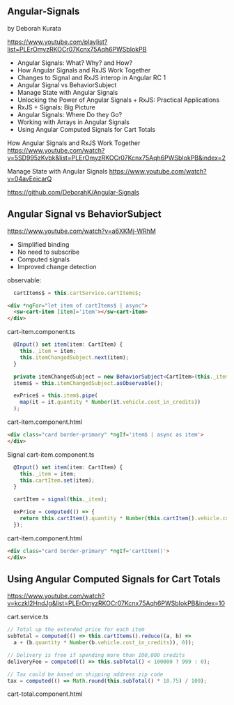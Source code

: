 ## Angular-Signals
by Deborah Kurata

https://www.youtube.com/playlist?list=PLErOmyzRKOCr07Kcnx75Aqh6PWSbIokPB

- Angular Signals: What? Why? and How?
- How Angular Signals and RxJS Work Together
- Changes to Signal and RxJS interop in Angular RC 1
- Angular Signal vs BehaviorSubject
- Manage State with Angular Signals
- Unlocking the Power of Angular Signals + RxJS: Practical Applications
- RxJS + Signals: Big Picture
- Angular Signals: Where Do they Go?
- Working with Arrays in Angular Signals
- Using Angular Computed Signals for Cart Totals


How Angular Signals and RxJS Work Together
https://www.youtube.com/watch?v=5SD995zKvbk&list=PLErOmyzRKOCr07Kcnx75Aqh6PWSbIokPB&index=2


Manage State with Angular Signals
https://www.youtube.com/watch?v=04avEeicarQ


https://github.com/DeborahK/Angular-Signals



## Angular Signal vs BehaviorSubject
https://www.youtube.com/watch?v=a6XKMj-WRhM

- Simplified binding
- No need to subscribe
- Computed signals
- Improved change detection

observable:
```ts
  cartItems$ = this.cartService.cartItems$;
```

```html
<div *ngFor="let item of cartItems$ | async">
  <sw-cart-item [item]='item'></sw-cart-item>
</div>
```

cart-item.component.ts
```ts
  @Input() set item(item: CartItem) {
    this._item = item;
    this.itemChangedSubject.next(item);
  }

  private itemChangedSubject = new BehaviorSubject<CartItem>(this._item);
  items$ = this.itemChangedSubject.asObservable();

  exPrice$ = this.item$.pipe(
    map(it = it.quantity * Number(it.vehicle.cost_in_credits))
  );
```
cart-item.component.html
```html
<div class="card border-primary" *ngIf='item$ | async as item'>
</div>
```

Signal
cart-item.component.ts
```ts
  @Input() set item(item: CartItem) {
    this._item = item;
    this.cartItem.set(item);
  }

  cartItem = signal(this._item); 

  exPrice = computed(() => {
    return this.cartItem().quantity * Number(this.cartItem().vehicle.cost_in_credits);
  });
```
cart-item.component.html
```html
<div class="card border-primary" *ngIf='cartItem()'>
</div>
```

## Using Angular Computed Signals for Cart Totals
https://www.youtube.com/watch?v=kczkl2HndJg&list=PLErOmyzRKOCr07Kcnx75Aqh6PWSbIokPB&index=10

cart.service.ts
```ts
// Total up the extended price for each item
subTotal = computed(() => this.cartItems().reduce((a, b) =>
  a + (b.quantity * Number(b.vehicle.cost_in_credits)), 0));

// Delivery is free if spending more than 100,000 credits
deliveryFee = computed(() => this.subTotal() < 100000 ? 999 : 0);

// Tax could be based on shipping address zip code
tax = computed(() => Math.round(this.subTotal() * 10.75) / 100);
```

cart-total.component.html
